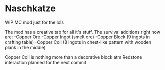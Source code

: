 # Naschkatze  
WIP MC mod just for the lols

The mod has a creative tab for all it's stuff.
The survival additions right now are:
-Copper Ore
-Copper Ingot (smelt ore)
-Copper Block (9 ingots in crafting table)
-Copper Coil (8 ingots in chest-like pattern with wooden plank in the middle)

Copper Coil is nothing more than a decorative block atm
Redstone interaction planned for the next commit
